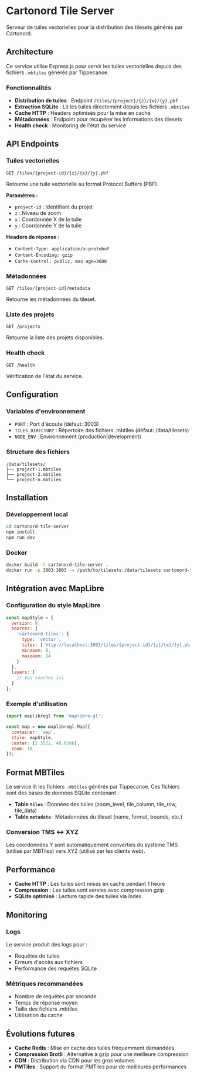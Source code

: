 # Cartonord Tile Server

Serveur de tuiles vectorielles pour la distribution des tilesets générés par Cartonord.

## Architecture

Ce service utilise Express.js pour servir les tuiles vectorielles depuis des fichiers `.mbtiles` générés par Tippecanoe.

### Fonctionnalités

- **Distribution de tuiles** : Endpoint `/tiles/{project}/{z}/{x}/{y}.pbf`
- **Extraction SQLite** : Lit les tuiles directement depuis les fichiers `.mbtiles`
- **Cache HTTP** : Headers optimisés pour la mise en cache
- **Métadonnées** : Endpoint pour récupérer les informations des tilesets
- **Health check** : Monitoring de l'état du service

## API Endpoints

### Tuiles vectorielles

```http
GET /tiles/{project-id}/{z}/{x}/{y}.pbf
```

Retourne une tuile vectorielle au format Protocol Buffers (PBF).

**Paramètres :**

- `project-id` : Identifiant du projet
- `z` : Niveau de zoom
- `x` : Coordonnée X de la tuile
- `y` : Coordonnée Y de la tuile

**Headers de réponse :**

- `Content-Type: application/x-protobuf`
- `Content-Encoding: gzip`
- `Cache-Control: public, max-age=3600`

### Métadonnées

```http
GET /tiles/{project-id}/metadata
```

Retourne les métadonnées du tileset.

### Liste des projets

```http
GET /projects
```

Retourne la liste des projets disponibles.

### Health check

```http
GET /health
```

Vérification de l'état du service.

## Configuration

### Variables d'environnement

- `PORT` : Port d'écoute (défaut: 3003)
- `TILES_DIRECTORY` : Répertoire des fichiers .mbtiles (défaut: /data/tilesets)
- `NODE_ENV` : Environnement (production|development)

### Structure des fichiers

```
/data/tilesets/
├── project-1.mbtiles
├── project-2.mbtiles
└── project-n.mbtiles
```

## Installation

### Développement local

```bash
cd cartonord-tile-server
npm install
npm run dev
```

### Docker

```bash
docker build -t cartonord-tile-server .
docker run -p 3003:3003 -v /path/to/tilesets:/data/tilesets cartonord-tile-server
```

## Intégration avec MapLibre

### Configuration du style MapLibre

```javascript
const mapStyle = {
  version: 8,
  sources: {
    'cartonord-tiles': {
      type: 'vector',
      tiles: ['http://localhost:3003/tiles/{project-id}/{z}/{x}/{y}.pbf'],
      minzoom: 0,
      maxzoom: 14
    }
  },
  layers: [
    // Vos couches ici
  ]
};
```

### Exemple d'utilisation

```javascript
import maplibregl from 'maplibre-gl';

const map = new maplibregl.Map({
  container: 'map',
  style: mapStyle,
  center: [2.3522, 48.8566],
  zoom: 10
});
```

## Format MBTiles

Le service lit les fichiers `.mbtiles` générés par Tippecanoe. Ces fichiers sont des bases de données SQLite contenant :

- **Table `tiles`** : Données des tuiles (zoom_level, tile_column, tile_row, tile_data)
- **Table `metadata`** : Métadonnées du tileset (name, format, bounds, etc.)

### Conversion TMS ↔ XYZ

Les coordonnées Y sont automatiquement converties du système TMS (utilisé par MBTiles) vers XYZ (utilisé par les clients web).

## Performance

- **Cache HTTP** : Les tuiles sont mises en cache pendant 1 heure
- **Compression** : Les tuiles sont servies avec compression gzip
- **SQLite optimisé** : Lecture rapide des tuiles via index

## Monitoring

### Logs

Le service produit des logs pour :
- Requêtes de tuiles
- Erreurs d'accès aux fichiers
- Performance des requêtes SQLite

### Métriques recommandées

- Nombre de requêtes par seconde
- Temps de réponse moyen
- Taille des fichiers .mbtiles
- Utilisation du cache

## Évolutions futures

- **Cache Redis** : Mise en cache des tuiles fréquemment demandées
- **Compression Brotli** : Alternative à gzip pour une meilleure compression
- **CDN** : Distribution via CDN pour les gros volumes
- **PMTiles** : Support du format PMTiles pour de meilleures performances